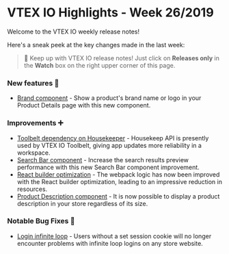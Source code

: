 # VTEX IO Highlights - Week 26/2019

Welcome to the VTEX IO weekly release notes!

Here's a sneak peek at the key changes made in the last week: 

>🔔 Keep up with VTEX IO release notes! Just click on <strong>Releases only</strong> in the <strong>Watch</strong> box on the right upper corner of this page.

### New features 🚀 

- [Brand component](https://github.com/vtex-apps/release-notes/blob/master/2019-week-26/brand-component.md) - Show a product's brand name or logo in your Product Details page with this new component. 

### Improvements ➕ 

- [Toolbelt dependency on Housekeeper](https://github.com/vtex-apps/release-notes/blob/master/2019-week-26/toolbelt-dependency-on-housekeeper.md) - Housekeep API is presently used by VTEX IO Toolbelt, giving app updates more reliability in a workspace. 
- [Search Bar component](https://github.com/vtex-apps/release-notes/blob/master/2019-week-26/search-bar-component.md) - Increase the search results preview performance with this new Search Bar component improvement.
- [React builder optimization](https://github.com/vtex-apps/release-notes/blob/master/2019-week-26/react-builder-optimization.md) - The webpack logic has now been improved with the React builder optimization, leading to an impressive reduction in resources.
- [Product Description component](https://github.com/vtex-apps/release-notes/blob/master/2019-week-26/product-description-component.md) - It is now possible to display a product description in your store regardless of its size. 


### Notable Bug Fixes 🐛 

- [Login infinite loop](https://github.com/vtex-apps/login/pull/135) - Users without a set session cookie will no longer encounter problems with infinite loop logins on any store website.
